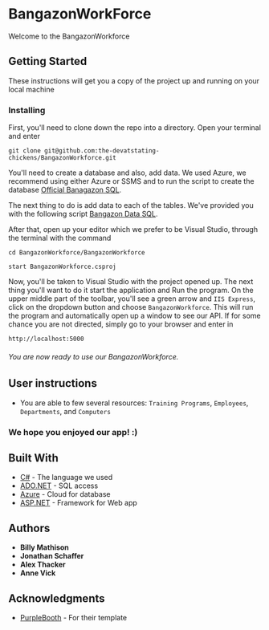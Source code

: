 # BangazonWorkForce

Welcome to the BangazonWorkforce 

## Getting Started

These instructions will get you a copy of the project up and running on your local machine

### Installing

First, you'll need to clone down the repo into a directory. Open your terminal and enter

```
git clone git@github.com:the-devatstating-chickens/BangazonWorkforce.git
```

You'll need to create a database and also, add data. We used Azure, we recommend using either Azure or SSMS and to run the script to create the database [Official Banagazon SQL](./bangazon.sql).

The next thing to do is add data to each of the tables. We've provided you with the following script [Bangazon Data SQL](./data.sql).


After that, open up your editor which we prefer to be Visual Studio, through the terminal with the command

```
cd BangazonWorkforce/BangazonWorkforce
```

```
start BangazonWorkforce.csproj
```

Now, you'll be taken to Visual Studio with the project opened up. The next thing you'll want to do it start the application and Run the program. On the upper middle part of the toolbar, you'll see a green arrow and `IIS Express`, click on the dropdown button and choose `BangazonWorkforce`. This will run the program and automatically open up a window to see our API. If for some chance you are not directed, simply go to your browser and enter in 

```
http://localhost:5000
```

###### You are now ready to use our BangazonWorkforce. 


## User instructions
* You are able to few several resources: `Training Programs`, `Employees`, `Departments`, and `Computers`

### We hope you enjoyed our app! :)


## Built With

* [C#](https://docs.microsoft.com/en-us/dotnet/csharp/) - The language we used
* [ADO.NET](https://docs.microsoft.com/en-us/dotnet/framework/data/adonet/ado-net-overview) - SQL access
* [Azure](https://gruntjs.com/) - Cloud for database
* [ASP.NET](https://dotnet.microsoft.com/apps/aspnet) - Framework for Web app 




## Authors

* **Billy Mathison** 
* **Jonathan Schaffer** 
* **Alex Thacker** 
* **Anne Vick** 



## Acknowledgments

* [PurpleBooth](https://gist.githubusercontent.com/PurpleBooth/109311bb0361f32d87a2/raw/8254b53ab8dcb18afc64287aaddd9e5b6059f880/README-Template.md) - For their template
